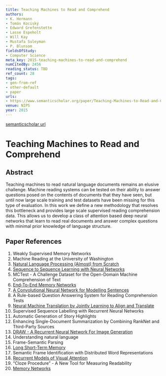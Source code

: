 ```yaml
---
title: Teaching Machines to Read and Comprehend
authors:
- K. Hermann
- Tomás Kociský
- Edward Grefenstette
- Lasse Espeholt
- Will Kay
- Mustafa Suleyman
- P. Blunsom
fieldsOfStudy:
- Computer Science
meta_key: 2015-teaching-machines-to-read-and-comprehend
numCitedBy: 2456
reading_status: TBD
ref_count: 28
tags:
- gen-from-ref
- other-default
- paper
urls:
- https://www.semanticscholar.org/paper/Teaching-Machines-to-Read-and-Comprehend-Hermann-Kociský/d1505c6123c102e53eb19dff312cb25cea840b72?sort=total-citations
venue: NIPS
year: 2015
---
```


[semanticscholar url](https://www.semanticscholar.org/paper/Teaching-Machines-to-Read-and-Comprehend-Hermann-Kociský/d1505c6123c102e53eb19dff312cb25cea840b72?sort=total-citations)

# Teaching Machines to Read and Comprehend

## Abstract

Teaching machines to read natural language documents remains an elusive challenge. Machine reading systems can be tested on their ability to answer questions posed on the contents of documents that they have seen, but until now large scale training and test datasets have been missing for this type of evaluation. In this work we define a new methodology that resolves this bottleneck and provides large scale supervised reading comprehension data. This allows us to develop a class of attention based deep neural networks that learn to read real documents and answer complex questions with minimal prior knowledge of language structure.

## Paper References

1. Weakly Supervised Memory Networks
2. Machine Reading at the University of Washington
3. [Natural Language Processing (Almost) from Scratch](2011-natural-language-processing-almost-from-scratch)
4. [Sequence to Sequence Learning with Neural Networks](2014-sequence-to-sequence-learning-with-neural-networks)
5. MCTest - A Challenge Dataset for the Open-Domain Machine Comprehension of Text
6. [End-To-End Memory Networks](2015-end-to-end-memory-networks)
7. [A Convolutional Neural Network for Modelling Sentences](2014-a-convolutional-neural-network-for-modelling-sentences)
8. A Rule-based Question Answering System for Reading Comprehension Tests
9. [Neural Machine Translation by Jointly Learning to Align and Translate](2015-neural-machine-translation-by-jointly-learning-to-align-and-translate)
10. Supervised Sequence Labelling with Recurrent Neural Networks
11. Automatic Generation of Story Highlights
12. Enhancing Single-Document Summarization by Combining RankNet and Third-Party Sources
13. [DRAW - A Recurrent Neural Network For Image Generation](2015-draw-a-recurrent-neural-network-for-image-generation)
14. Understanding natural language
15. Frame-Semantic Parsing
16. [Long Short-Term Memory](1997-long-short-term-memory)
17. Semantic Frame Identification with Distributed Word Representations
18. [Recurrent Models of Visual Attention](2014-recurrent-models-of-visual-attention)
19. “Cloze Procedure” - A New Tool for Measuring Readability
20. [Memory Networks](2015-memory-networks)
